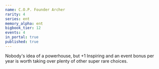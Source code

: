 ```yaml
---
name: C.O.P. Founder Archer
rarity: 4
series: ent
memory_alpha: ent
bigbook_tier: 12
events: 4
in_portal: true
published: true
---
```


Nobody's idea of a powerhouse, but +1 Inspiring and an event bonus per year is worth taking over plenty of other super rare choices.
